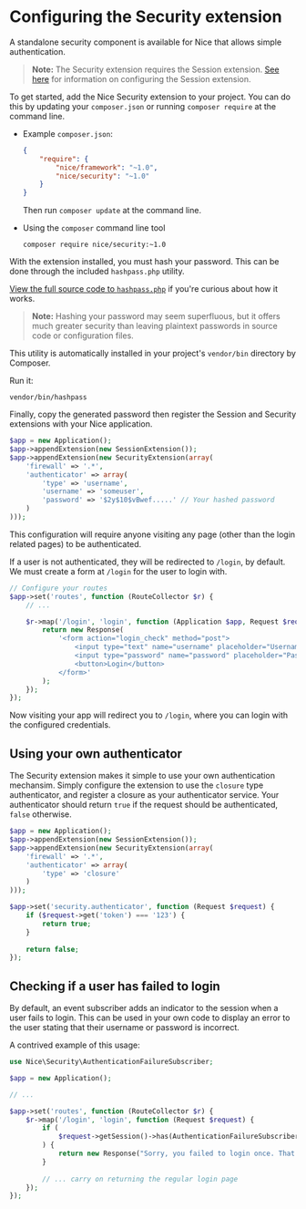 Configuring the Security extension
==================================

A standalone security component is available for Nice that allows simple authentication.

> **Note:** The Security extension requires the Session extension. [See here](sessions.md) for information on 
configuring the Session extension.

To get started, add the Nice Security extension to your project. You can do this by updating your `composer.json` or
running `composer require` at the command line.

*   Example `composer.json`:

    ```json
    {
        "require": {
            "nice/framework": "~1.0",
            "nice/security": "~1.0"
        }
    }
    ```
    
    Then run `composer update` at the command line.
    

*   Using the `composer` command line tool

    ```
    composer require nice/security:~1.0
    ```


With the extension installed, you must hash your password. This can be done through the included `hashpass.php`
utility.

[View the full source code to `hashpass.php`](https://github.com/nice-php/security/blob/master/bin/hashpass.php)
if you're curious about how it works.

> **Note:** Hashing your password may seem superfluous, but it offers much greater security than leaving plaintext
  passwords in source code or configuration files.

This utility is automatically installed in your project's `vendor/bin` directory by Composer.

Run it:

```
vendor/bin/hashpass
```

Finally, copy the generated password then register the Session and Security extensions with your Nice application.

```php
$app = new Application();
$app->appendExtension(new SessionExtension());
$app->appendExtension(new SecurityExtension(array(
    'firewall' => '.*',
    'authenticator' => array(
        'type' => 'username',
        'username' => 'someuser',
        'password' => '$2y$10$vBwef.....' // Your hashed password
    )
)));
```

This configuration will require anyone visiting any page (other than the login related pages) to be authenticated.

If a user is not authenticated, they will be redirected to `/login`, by default. We must create a form at `/login` for
the user to login with.

```php
// Configure your routes
$app->set('routes', function (RouteCollector $r) {
    // ...

    $r->map('/login', 'login', function (Application $app, Request $request) {
        return new Response(
            '<form action="login_check" method="post">
                <input type="text" name="username" placeholder="Username" />
                <input type="password" name="password" placeholder="Password" />
                <button>Login</button>
            </form>'
        );
    });
});
```

Now visiting your app will redirect you to `/login`, where you can login with the configured credentials.


Using your own authenticator
----------------------------

The Security extension makes it simple to use your own authentication mechansim. Simply configure the extension to use
the `closure` type authenticator, and register a closure as your authenticator service. Your authenticator should return
`true` if the request should be authenticated, `false` otherwise.

```php
$app = new Application();
$app->appendExtension(new SessionExtension());
$app->appendExtension(new SecurityExtension(array(
    'firewall' => '.*',
    'authenticator' => array(
        'type' => 'closure'    
    )
)));

$app->set('security.authenticator', function (Request $request) {
    if ($request->get('token') === '123') {
        return true;
    }
    
    return false;
});
```


Checking if a user has failed to login
--------------------------------------

By default, an event subscriber adds an indicator to the session when a user fails to login. This can be used in
your own code to display an error to the user stating that their username or password is incorrect.

A contrived example of this usage:

```php
use Nice\Security\AuthenticationFailureSubscriber;

$app = new Application();

// ...

$app->set('routes', function (RouteCollector $r) {
    $r->map('/login', 'login', function (Request $request) {
        if (
            $request->getSession()->has(AuthenticationFailureSubscriber::AUTHENTICATION_ERROR)
        ) {
            return new Response("Sorry, you failed to login once. That's all we can allow.");
        }
        
        // ... carry on returning the regular login page
    });
});
```
